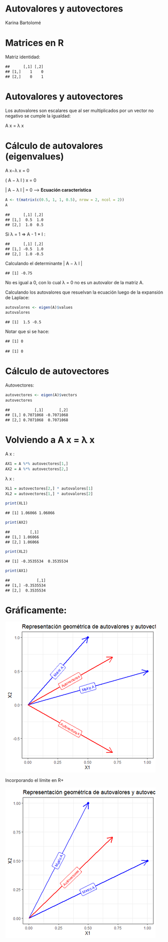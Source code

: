 Autovalores y autovectores
================
Karina Bartolomé

# Matrices en R

Matriz identidad:

    ##      [,1] [,2]
    ## [1,]    1    0
    ## [2,]    0    1

# Autovalores y autovectores

Los autovalores son escalares que al ser multiplicados por un vector no
negativo se cumple la igualdad:

A x = λ x

# Cálculo de autovalores (eigenvalues)

A x−λ x = 0

( A − λ I ) x = 0

\| A − λ I \| = 0 –\> **Ecuación característica**

``` r
A <- t(matrix(c(0.5, 1, 1, 0.5), nrow = 2, ncol = 2))
A
```

    ##      [,1] [,2]
    ## [1,]  0.5  1.0
    ## [2,]  1.0  0.5

Si λ = 1 =\> A - 1 \* I :

    ##      [,1] [,2]
    ## [1,] -0.5  1.0
    ## [2,]  1.0 -0.5

Calculando el determinante \| A − λ I \|

    ## [1] -0.75

No es igual a 0, con lo cual λ = 0 no es un autovalor de la matriz A.

Calculando los autovalores que resuelvan la ecuación luego de la
expansión de Laplace:

``` r
autovalores <- eigen(A)$values
autovalores
```

    ## [1]  1.5 -0.5

Notar que si se hace:

    ## [1] 0

    ## [1] 0

# Cálculo de autovectores

Autovectores:

``` r
autovectores <- eigen(A)$vectors
autovectores
```

    ##           [,1]       [,2]
    ## [1,] 0.7071068 -0.7071068
    ## [2,] 0.7071068  0.7071068

# Volviendo a A x = λ x

A x :

``` r
AX1 = A %*% autovectores[1,]
AX2 = A %*% autovectores[2,]
```

λ x :

``` r
XL1 = autovectores[2,] * autovalores[1]
XL2 = autovectores[1,] * autovalores[2]
```

``` r
print(XL1)
```

    ## [1] 1.06066 1.06066

``` r
print(AX2)
```

    ##         [,1]
    ## [1,] 1.06066
    ## [2,] 1.06066

``` r
print(XL2)
```

    ## [1] -0.3535534  0.3535534

``` r
print(AX1)
```

    ##            [,1]
    ## [1,] -0.3535534
    ## [2,]  0.3535534

# Gráficamente:

![](01_autovalores_autovectores_files/figure-gfm/unnamed-chunk-13-1.png)<!-- -->

Incorporando el límite en R+

![](01_autovalores_autovectores_files/figure-gfm/unnamed-chunk-14-1.png)<!-- -->
